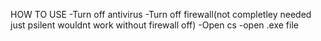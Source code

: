 HOW TO USE
-Turn off antivirus
-Turn off firewall(not completley needed just psilent wouldnt work without firewall off)
-Open cs
-open .exe file
